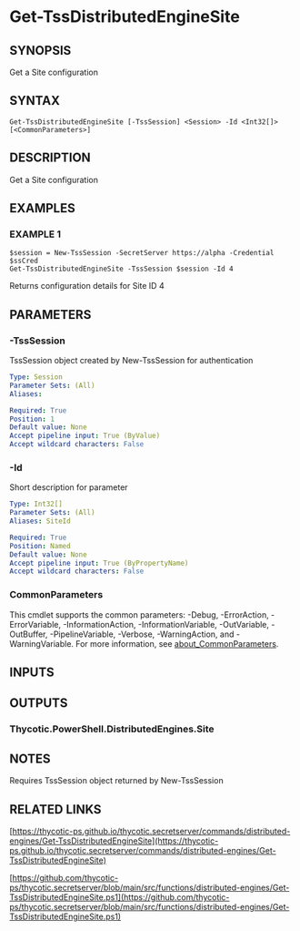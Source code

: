 # Get-TssDistributedEngineSite

## SYNOPSIS
Get a Site configuration

## SYNTAX

```
Get-TssDistributedEngineSite [-TssSession] <Session> -Id <Int32[]> [<CommonParameters>]
```

## DESCRIPTION
Get a Site configuration

## EXAMPLES

### EXAMPLE 1
```
$session = New-TssSession -SecretServer https://alpha -Credential $ssCred
Get-TssDistributedEngineSite -TssSession $session -Id 4
```

Returns configuration details for Site ID 4

## PARAMETERS

### -TssSession
TssSession object created by New-TssSession for authentication

```yaml
Type: Session
Parameter Sets: (All)
Aliases:

Required: True
Position: 1
Default value: None
Accept pipeline input: True (ByValue)
Accept wildcard characters: False
```

### -Id
Short description for parameter

```yaml
Type: Int32[]
Parameter Sets: (All)
Aliases: SiteId

Required: True
Position: Named
Default value: None
Accept pipeline input: True (ByPropertyName)
Accept wildcard characters: False
```

### CommonParameters
This cmdlet supports the common parameters: -Debug, -ErrorAction, -ErrorVariable, -InformationAction, -InformationVariable, -OutVariable, -OutBuffer, -PipelineVariable, -Verbose, -WarningAction, and -WarningVariable. For more information, see [about_CommonParameters](http://go.microsoft.com/fwlink/?LinkID=113216).

## INPUTS

## OUTPUTS

### Thycotic.PowerShell.DistributedEngines.Site
## NOTES
Requires TssSession object returned by New-TssSession

## RELATED LINKS

[https://thycotic-ps.github.io/thycotic.secretserver/commands/distributed-engines/Get-TssDistributedEngineSite](https://thycotic-ps.github.io/thycotic.secretserver/commands/distributed-engines/Get-TssDistributedEngineSite)

[https://github.com/thycotic-ps/thycotic.secretserver/blob/main/src/functions/distributed-engines/Get-TssDistributedEngineSite.ps1](https://github.com/thycotic-ps/thycotic.secretserver/blob/main/src/functions/distributed-engines/Get-TssDistributedEngineSite.ps1)

